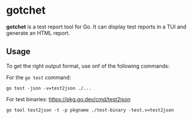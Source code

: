 # gotchet

__gotchet__ is a test report tool for Go. It can display test reports in a TUI
and generate an HTML report.

## Usage

To get the right output format, use onf of the following commands:

For the ``go test`` command:

```
go test -json -v=test2json ./...
```

For test binaries: https://pkg.go.dev/cmd/test2json

```
go tool test2json -t -p pkgname ./test-binary -test.v=test2json
```
